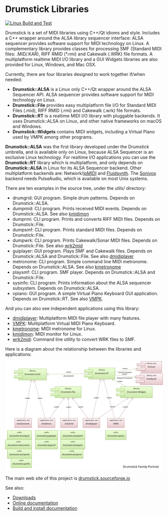 # Drumstick Libraries

[![Linux Build and Test](https://github.com/pedrolcl/drumstick/actions/workflows/cmake.yml/badge.svg?branch=devel)](https://github.com/pedrolcl/drumstick/actions/workflows/cmake.yml)

Drumstick is a set of MIDI libraries using C++/Qt idioms and style. Includes a C++ wrapper around the ALSA library sequencer interface: ALSA sequencer provides software support for MIDI technology on Linux. A complementary library provides classes for processing SMF (Standard MIDI files: .MID/.KAR), RIFF RMID (*.rmi) and Cakewalk (.WRK) file formats. A multiplatform realtime MIDI I/O library and a GUI Widgets libraries are also provided for Linux, Windows, and Mac OSX.

Currently, there are four libraries designed to work together if/when needed:

* **Drumstick::ALSA** is a Linux only C++/Qt wrapper around the ALSA Sequencer API. ALSA sequencer provides software support for MIDI technology on Linux.
* **Drumstick::File** provides easy multiplatform file I/O for Standard MIDI Files (.mid), RIFF RMID (.rmi)  and Cakewalk (.wrk) file formats.
* **Drumstick::RT** is a realtime MIDI I/O library with pluggable backends. It uses Drumstick::ALSA on Linux, and other native frameworks on macOS and Windows.
* **Drumstick::Widgets** contains MIDI widgets, including a Virtual Piano used by VMPK among other programs.

**Drumstick::ALSA** was the first library developed under the Drumstick umbrella, and is available only on Linux, because ALSA Sequencer is an exclusive Linux technology. For realtime I/O applications you can use the **Drumstick::RT** library which is multiplatform, and only depends on **Drumstick::ALSA** in Linux for its ALSA Sequencer backend. Other multiplatform backends are: Network/[ipMIDI](https://www.nerds.de/en/ipmidi.html) and [Fluidsynth](https://github.com/FluidSynth/fluidsynth). The [Sonivox](https://github.com/pedrolcl/sonivox) backend needs PulseAudio, which is available on most Unix systems.

There are ten examples in the source tree, under the utils/ directory:

* drumgrid: GUI program. Simple drum patterns. Depends on Drumstick::ALSA.
* dumpmid: CLI program. Prints received MIDI events. Depends on Drumstick::ALSA. See also [kmidimon](https://kmidimon.sourceforge.io)
* dumprmi: CLI program. Prints and converts RIFF MIDI files. Depends on Drumstick::File.
* dumpsmf: CLI program. Prints standard MIDI files. Depends on Drumstick::File.
* dumpwrk: CLI program. Prints Cakewalk/Sonar MIDI files. Depends on Drumstick::File. See also [wrk2mid](https://wrk2mid.sourceforge.io)
* guiplayer: GUI program. Plays SMF and Cakewalk files. Depends on Drumstick::ALSA and Drumstick::File. See also [dmidiplayer](https://dmidiplayer.sourceforge.io)
* metronome: CLI program. Simple command line MIDI metronome. Depends on Drumstick::ALSA. See also [kmetronome](https://kmetronome.sourceforge.io)
* playsmf: CLI program. SMF player. Depends on Drumstick::ALSA and Drumstick::File.
* sysinfo: CLI program. Prints information about the ALSA sequencer subsystem. Depends on Drumstick::ALSA.
* vpiano: GUI program. A simple Virtual Piano Keyboard GUI application. Depends on Drumstick::RT. See also [VMPK](http://vmpk.sourceforge.io).

And you can also see independent applications using this library:

* [dmidiplayer](https://sourceforge.net/p/dmidiplayer): Multiplatform MIDI file player with many features.
* [VMPK](https://sourceforge.net/p/vmpk): Multiplatform Virtual MIDI Piano Keyboard.
* [kmetronome](https://sourceforge.net/p/kmetronome): MIDI metronome for Linux.
* [kmidimon](https://sourceforge.net/p/kmidimon): MIDI monitor for Linux.
* [wrk2mid](https://sourceforge.net/p/wrk2mid): Command line utility to convert WRK files to SMF.

Here is a diagram about the relationship between the libraries and applications:

![Drumstick ecosystem](doc/drumstick-ecosystem.png)

The main web site of this project is [drumstick.sourceforge.io](https://drumstick.sourceforge.io)

See also:

* [Downloads](https://sourceforge.net/projects/drumstick/files/)
* [Online documentation](https://drumstick.sourceforge.io/docs/index.html)
* [Build and install documentation](install.md)
